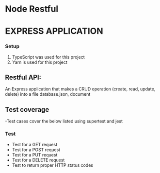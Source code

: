 # Node Restful 
# EXPRESS APPLICATION

### Setup
1.  TypeScript was used for this project 
2. Yarn is used for this project 

## Restful API:

An Express application that makes a CRUD operation (create, read, update, delete) into a file database.json, document


## Test coverage
-Test cases cover the below listed using supertest and jest 

### Test
- Test for a GET request
- Test for a POST request
- Test for a PUT request
- Test for a DELETE request
- Test to return proper HTTP status codes
